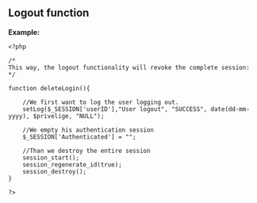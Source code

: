 
Logout function
-------

**Example:**



    <?php
	
	/*
	This way, the logout functionality will revoke the complete session:
	*/ 

	function deleteLogin(){

		//We first want to log the user logging out.
		setLog($_SESSION['userID'],"User logout", "SUCCESS", date(dd-mm-yyyy), $privelige, "NULL");
		
		//We empty his authentication session
		$_SESSION['Authenticated'] = "";
		
		//Than we destroy the entire session
		session_start();
        session_regenerate_id(true);
		session_destroy();
	}

	?>


	
